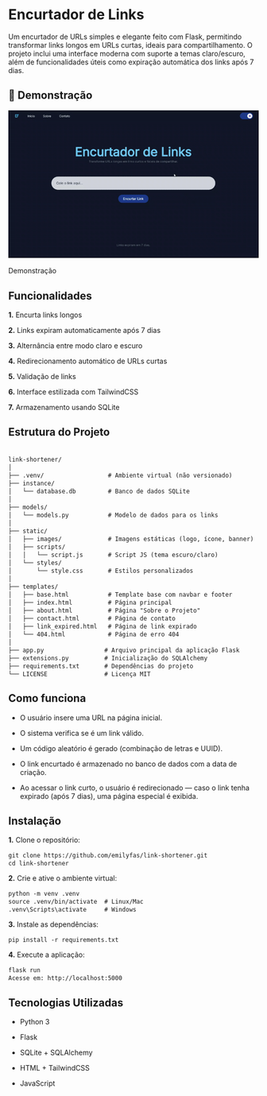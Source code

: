 # Encurtador de Links
Um encurtador de URLs simples e elegante feito com Flask, permitindo transformar links longos em URLs curtas, ideais para compartilhamento. O projeto inclui uma interface moderna com suporte a temas claro/escuro, além de funcionalidades úteis como expiração automática dos links após 7 dias.

## 📸 Demonstração

![Demonstração troca de tema](static/images/ezgif-15b5357eb86f3f.gif)

Demonstração

## Funcionalidades
**1.** Encurta links longos

**2.** Links expiram automaticamente após 7 dias

**3.** Alternância entre modo claro e escuro

**4.** Redirecionamento automático de URLs curtas

**5.** Validação de links

**6.** Interface estilizada com TailwindCSS

**7.** Armazenamento usando SQLite

## Estrutura do Projeto

```

link-shortener/
│
├── .venv/                  # Ambiente virtual (não versionado)
├── instance/
│   └── database.db         # Banco de dados SQLite
│
├── models/
│   └── models.py           # Modelo de dados para os links
│
├── static/
│   ├── images/             # Imagens estáticas (logo, ícone, banner)
│   ├── scripts/
│   │   └── script.js       # Script JS (tema escuro/claro)
│   └── styles/
│       └── style.css       # Estilos personalizados
│
├── templates/
│   ├── base.html           # Template base com navbar e footer
│   ├── index.html          # Página principal
│   ├── about.html          # Página "Sobre o Projeto"
│   ├── contact.html        # Página de contato
│   ├── link_expired.html   # Página de link expirado
│   └── 404.html            # Página de erro 404
│
├── app.py                 # Arquivo principal da aplicação Flask
├── extensions.py          # Inicialização do SQLAlchemy
├── requirements.txt       # Dependências do projeto
└── LICENSE                # Licença MIT

```

## Como funciona

- O usuário insere uma URL na página inicial.

- O sistema verifica se é um link válido.

- Um código aleatório é gerado (combinação de letras e UUID).

- O link encurtado é armazenado no banco de dados com a data de criação.

- Ao acessar o link curto, o usuário é redirecionado — caso o link tenha expirado (após 7 dias), uma página especial é exibida.

## Instalação

**1.** Clone o repositório:

```
git clone https://github.com/emilyfas/link-shortener.git
cd link-shortener
```

**2.** Crie e ative o ambiente virtual:
```
python -m venv .venv
source .venv/bin/activate  # Linux/Mac
.venv\Scripts\activate     # Windows
```

**3.** Instale as dependências:
```
pip install -r requirements.txt
```

**4.** Execute a aplicação:
```
flask run
Acesse em: http://localhost:5000
```

## Tecnologias Utilizadas
- Python 3

- Flask

- SQLite + SQLAlchemy

- HTML + TailwindCSS

- JavaScript







